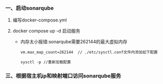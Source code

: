 ### 一、启动sonarqube

1. 编写docker-compose.yml
2. docker compose up -d 启动服务

    - 内存太小报错:sonarqube需要262144的最大虚拟内存

      ```
      vm.max_map_count=262144  // ./etc/sysctl.conf文件内添加如下配置
      
      sysctl -p //重新加载配置
      ```

### 三、根据宿主机ip和映射端口访问sonarqube服务
